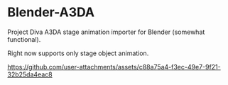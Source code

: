 # Blender-A3DA
Project Diva A3DA stage animation importer for Blender (somewhat functional).

Right now supports only stage object animation.

https://github.com/user-attachments/assets/c88a75a4-f3ec-49e7-9f21-32b25da4eac8


